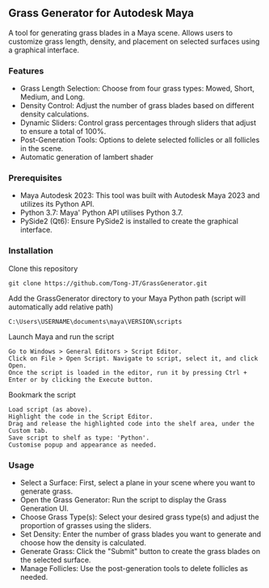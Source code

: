 ## Grass Generator for Autodesk Maya
A tool for generating grass blades in a Maya scene. Allows users to customize grass length, density, and placement on selected surfaces using a graphical interface.

### Features
- Grass Length Selection: Choose from four grass types: Mowed, Short, Medium, and Long.
- Density Control: Adjust the number of grass blades based on different density calculations.
- Dynamic Sliders: Control grass percentages through sliders that adjust to ensure a total of 100%.
- Post-Generation Tools: Options to delete selected follicles or all follicles in the scene.
- Automatic generation of lambert shader

### Prerequisites
- Maya Autodesk 2023: This tool was built with Autodesk Maya 2023 and utilizes its Python API.
- Python 3.7: Maya' Python API utilises Python 3.7.
- PySide2 (Qt6): Ensure PySide2 is installed to create the graphical interface.

### Installation

Clone this repository
```
git clone https://github.com/Tong-JT/GrassGenerator.git
```

Add the GrassGenerator directory to your Maya Python path (script will automatically add relative path)
```
C:\Users\USERNAME\documents\maya\VERSION\scripts
```

Launch Maya and run the script
```
Go to Windows > General Editors > Script Editor.
Click on File > Open Script. Navigate to script, select it, and click Open.
Once the script is loaded in the editor, run it by pressing Ctrl + Enter or by clicking the Execute button.
```

Bookmark the script
```
Load script (as above).
Highlight the code in the Script Editor.
Drag and release the highlighted code into the shelf area, under the Custom tab.
Save script to shelf as type: 'Python'.
Customise popup and appearance as needed.

```

### Usage
- Select a Surface: First, select a plane in your scene where you want to generate grass.
- Open the Grass Generator: Run the script to display the Grass Generation UI.
- Choose Grass Type(s): Select your desired grass type(s) and adjust the proportion of grasses using the sliders.
- Set Density: Enter the number of grass blades you want to generate and choose how the density is calculated.
- Generate Grass: Click the "Submit" button to create the grass blades on the selected surface.
- Manage Follicles: Use the post-generation tools to delete follicles as needed.
